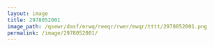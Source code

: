 ```yaml
---
layout: image
title: 2978052001
image_path: /qsewr/dasf/erwq/reeqr/rwer/ewqr/tttt/2978052001.png
permalink: /image/2978052001/
---
```

